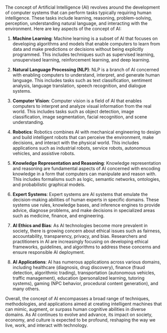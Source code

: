 The concept of Artificial Intelligence (AI) revolves around the development of computer systems that can perform tasks typically requiring human intelligence. These tasks include learning, reasoning, problem-solving, perception, understanding natural language, and interacting with the environment. Here are key aspects of the concept of AI:

1. **Machine Learning**: Machine learning is a subset of AI that focuses on developing algorithms and models that enable computers to learn from data and make predictions or decisions without being explicitly programmed. This includes techniques such as supervised learning, unsupervised learning, reinforcement learning, and deep learning.

2. **Natural Language Processing (NLP)**: NLP is a branch of AI concerned with enabling computers to understand, interpret, and generate human language. This includes tasks such as text classification, sentiment analysis, language translation, speech recognition, and dialogue systems.

3. **Computer Vision**: Computer vision is a field of AI that enables computers to interpret and analyze visual information from the real world. This includes tasks such as object detection, image classification, image segmentation, facial recognition, and scene understanding.

4. **Robotics**: Robotics combines AI with mechanical engineering to design and build intelligent robots that can perceive the environment, make decisions, and interact with the physical world. This includes applications such as industrial robots, service robots, autonomous vehicles, and assistive robots.

5. **Knowledge Representation and Reasoning**: Knowledge representation and reasoning are fundamental aspects of AI concerned with encoding knowledge in a form that computers can manipulate and reason with. This includes formalisms such as logic, semantic networks, ontologies, and probabilistic graphical models.

6. **Expert Systems**: Expert systems are AI systems that emulate the decision-making abilities of human experts in specific domains. These systems use rules, knowledge bases, and inference engines to provide advice, diagnose problems, and make decisions in specialized areas such as medicine, finance, and engineering.

7. **AI Ethics and Bias**: As AI technologies become more prevalent in society, there is growing concern about ethical issues such as fairness, accountability, transparency, privacy, and bias. Researchers and practitioners in AI are increasingly focusing on developing ethical frameworks, guidelines, and algorithms to address these concerns and ensure responsible AI deployment.

8. **AI Applications**: AI has numerous applications across various domains, including healthcare (diagnosis, drug discovery), finance (fraud detection, algorithmic trading), transportation (autonomous vehicles, traffic management), education (personalized learning, tutoring systems), gaming (NPC behavior, procedural content generation), and many others.

Overall, the concept of AI encompasses a broad range of techniques, methodologies, and applications aimed at creating intelligent machines that can mimic, augment, or surpass human cognitive abilities in diverse domains. As AI continues to evolve and advance, its impact on society, economy, and culture is expected to be profound, reshaping the way we live, work, and interact with technology.